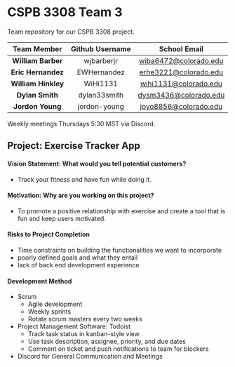 # CSPB 3308 Team 3

Team repository for our CSPB 3308 project.

| Team Member | Github Username | School Email |
| :---: | :---: | :---: |
| **William Barber** | wjbarberjr | wiba6472@colorado.edu |
| **Eric Hernandez** | EWHernandez | erhe3221@colorado.edu |
| **William Hinkley** | WiHi1131 |  wihi1131@colorado.edu |
| **Dylan Smith** | dylan33smith | dysm3436@colorado.edu |
| **Jordon Young** | jordon-young | joyo8856@colorado.edu |
        
Weekly meetings Thursdays 5:30 MST via Discord.

## Project: Exercise Tracker App

#### Vision Statement: What would you tell potential customers?

- Track your fitness and have fun while doing it. 

#### Motivation: Why are you working on this project?

- To promote a positive relationship with exercise and create a tool that is fun and keep users motivated.

#### Risks to Project Completion

- Time constraints on building the functionalities we want to incorporate
- poorly defined goals and what they entail
- lack of back end development experience

#### Development Method

- Scrum
    - Agile development
    - Weekly sprints
    - Rotate scrum masters every two weeks
- Project Management Software: Todoist
    - Track task status in kanban-style view
    - Use task description, assignee, priority, and due dates
    - Comment on ticket and push notifications to team for blockers
- Discord for General Communication and Meetings
